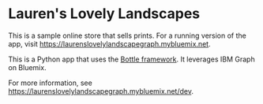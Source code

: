 # Lauren's Lovely Landscapes #

This is a sample online store that sells prints.  For a running version of the app, visit https://laurenslovelylandscapegraph.mybluemix.net.

This is a Python app that uses the [Bottle framework](http://bottlepy.org/docs/dev/).  It leverages IBM Graph on Bluemix.

For more information, see https://laurenslovelylandscapegraph.mybluemix.net/dev.
